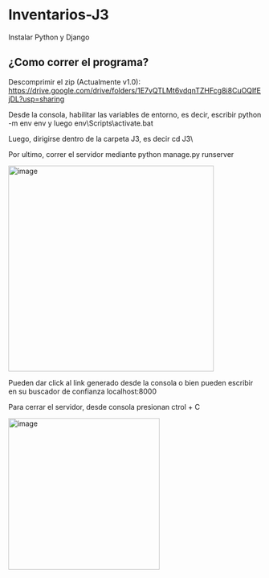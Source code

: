 # Inventarios-J3

Instalar Python y Django

## ¿Como correr el programa?
Descomprimir el zip (Actualmente v1.0): https://drive.google.com/drive/folders/1E7vQTLMt6vdqnTZHFcg8i8CuOQIfEjDL?usp=sharing

Desde la consola, habilitar las variables de entorno, es decir, escribir python -m env env y luego env\Scripts\activate.bat

Luego, dirigirse dentro de la carpeta J3, es decir cd J3\

Por ultimo, correr el servidor mediante python manage.py runserver

<img width="409" alt="image" src="https://github.com/user-attachments/assets/2a46a851-89c5-46d2-890b-a8391bc87346">

Pueden dar click al link generado desde la consola o bien pueden escribir en su buscador de confianza localhost:8000

Para cerrar el servidor, desde consola presionan ctrol + C

<img width="301" alt="image" src="https://github.com/user-attachments/assets/105d4d82-cda6-4c27-899f-47c6af340a5d">
